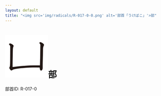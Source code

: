 ```yaml
---
layout: default
title: "<img src='img/radicals/R-017-0-0.png' alt='部首「うけばこ」'>部"  # glyphをタイトルに使用
---
```


# <img src='img/radicals/R-017-0-0.png' alt='部首「うけばこ」'>部
部首ID: R-017-0
